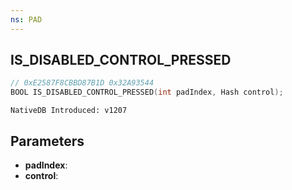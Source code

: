 ```yaml
---
ns: PAD
---
```

## IS_DISABLED_CONTROL_PRESSED

```c
// 0xE2587F8CBBD87B1D 0x32A93544
BOOL IS_DISABLED_CONTROL_PRESSED(int padIndex, Hash control);
```

```
NativeDB Introduced: v1207
```

## Parameters
* **padIndex**:
* **control**:
